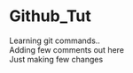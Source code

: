 # Github_Tut
Learning git commands..
<br>
Adding few comments out here
<br>
Just making few changes
